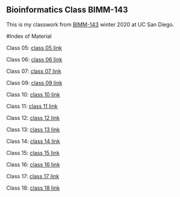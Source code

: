 ## Bioinformatics Class BIMM-143

This is my classwork from [BIMM-143](https://bioboot.github.io/bimm143_W2) winter 2020 at UC San Diego.

#Index of Material

Class 05: [class 05 link](https://github.com/ntd005/bimm143/tree/master/class05)
 
Class 06: [class 06 link](https://github.com/ntd005/bimm143/tree/master/class06)

Class 07: [class 07 link](https://github.com/ntd005/bimm143/tree/master/class07)

Class 09: [class 09 link](https://github.com/ntd005/bimm143/tree/master/class09)

Class 10: [class 10 link](https://github.com/ntd005/bimm143/tree/master/class10)

Class 11: [class 11 link](https://github.com/ntd005/bimm143/tree/master/class11)

Class 12: [class 12 link](https://github.com/ntd005/bimm143/tree/master/class12)

Class 13: [class 13 link](https://github.com/ntd005/bimm143/tree/master/class13)

Class 14: [class 14 link](https://github.com/ntd005/bimm143/tree/master/class14)

Class 15: [class 15 link](https://github.com/ntd005/bimm143/tree/master/class15)

Class 16: [class 16 link](https://github.com/ntd005/bimm143/tree/master/class16)

Class 17: [class 17 link](https://github.com/ntd005/bimm143/tree/master/class17)

Class 18: [class 18 link](https://github.com/ntd005/bimm143/tree/master/class18)
